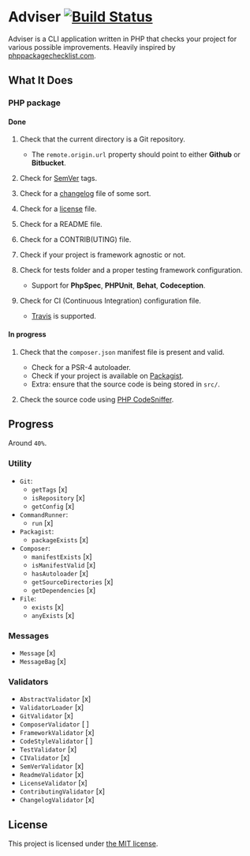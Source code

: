 # Adviser [![Build Status](https://travis-ci.org/bound1ess/adviser.svg?branch=master)](https://travis-ci.org/bound1ess/adviser)

Adviser is a CLI application written in PHP that checks your project for various possible improvements. Heavily inspired by [phppackagechecklist.com](http://phppackagechecklist.com).

## What It Does

### PHP package

#### Done

1. Check that the current directory is a Git repository.
    - The `remote.origin.url` property should point to either **Github** or **Bitbucket**.

2. Check for [SemVer](http://semver.org) tags.

3. Check for a [changelog](http://keepachangelog.com) file of some sort.

4. Check for a [license](http://choosealicense.com) file.

5. Check for a README file.

6. Check for a CONTRIB(UTING) file.

7. Check if your project is framework agnostic or not.

8. Check for tests folder and a proper testing framework configuration.
    - Support for **PhpSpec**, **PHPUnit**, **Behat**, **Codeception**.

9. Check for CI (Continuous Integration) configuration file.
    - [Travis](https://travis-ci.org) is supported.

#### In progress

1. Check that the `composer.json` manifest file is present and valid.
    - Check for a PSR-4 autoloader.
    - Check if your project is available on [Packagist](https://packagist.org).
    - Extra: ensure that the source code is being stored in `src/`.

3. Check the source code using [PHP CodeSniffer](https://github.com/squizlabs/PHP_CodeSniffer).

## Progress

Around `40%`.

### Utility

- `Git`:
    - `getTags` [x]
    - `isRepository` [x]
    - `getConfig` [x]
- `CommandRunner`:
    - `run` [x]
- `Packagist`:
    - `packageExists` [x]
- `Composer`:
    - `manifestExists` [x]
    - `isManifestValid` [x]
    - `hasAutoloader` [x]
    - `getSourceDirectories` [x]
    - `getDependencies` [x]
- `File`:
    - `exists` [x]
    - `anyExists` [x]

### Messages

- `Message` [x]
- `MessageBag` [x]

### Validators

- `AbstractValidator` [x]
- `ValidatorLoader` [x]
- `GitValidator` [x]
- `ComposerValidator` [ ]
- `FrameworkValidator` [x]
- `CodeStyleValidator` [ ]
- `TestValidator` [x]
- `CIValidator` [x]
- `SemVerValidator` [x]
- `ReadmeValidator` [x]
- `LicenseValidator` [x]
- `ContributingValidator` [x]
- `ChangelogValidator` [x]

## License

This project is licensed under [the MIT license](https://github.com/bound1ess/adviser/blob/master/LICENSE).
